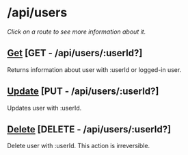 # /api/users

*Click on a route to see more information about it.*

## [Get](get/README.md) [GET - /api/users/:userId?]

Returns information about user with :userId or logged-in user.

## [Update](update.md) [PUT - /api/users/:userId?]

Updates user with :userId.

## [Delete](delete.md) [DELETE - /api/users/:userId?]

Delete user with :userId. This action is irreversible.